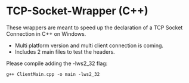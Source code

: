 # TCP-Socket-Wrapper (C++)

These wrappers are meant to speed up the declaration of a TCP Socket Connection in C++ on Windows.
- Multi platform version and multi client connection is coming.
- Includes 2 main files to test the headers.


Please compile adding the -lws2_32 flag:

	g++ ClientMain.cpp -o main -lws2_32
